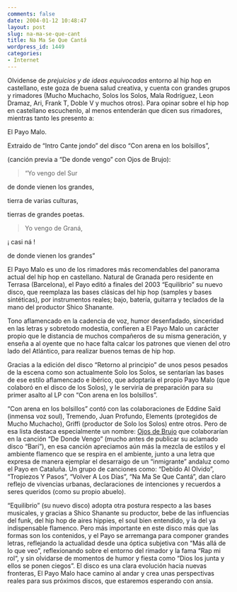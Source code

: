 ```yaml
---
comments: false
date: 2004-01-12 10:48:47
layout: post
slug: na-ma-se-que-cant
title: Na Ma Se Que Cantá
wordpress_id: 1449
categories:
- Internet
---
```


Olvidense de _prejuicios y de ideas equivocadas_ entorno al hip hop en castellano, este goza de buena salud creativa, y cuenta con grandes grupos y rimadores (Mucho Muchacho, Solos los Solos, Mala Rodríguez, Leon Dramaz, Ari, Frank T, Doble V y muchos otros). Para opinar sobre el hip hop en castellano escuchenlo, al menos entenderán que dicen sus rimadores, mientras tanto les presento a:





El Payo Malo.





Extraido de “Intro Cante jondo” del disco “Con arena en los bolsillos”,  

(canción previa a “De donde vengo” con Ojos de Brujo):





> 


> 
> “Yo vengo del Sur  

de donde vienen los grandes,  

tierra de varias culturas,  

tierras de grandes poetas.
> 
> 


> 
> Yo vengo de Graná,  

¡ casi ná !  

de donde vienen los grandes”
> 
> 







El Payo Malo es uno de los rimadores más recomendables del panorama actual del hip hop en castellano. Natural de Granada pero residente en Terrasa (Barcelona), el Payo editó a finales del 2003 “Equilibrio” su nuevo disco, que reemplaza las bases clásicas del hip hop (samples y bases sintéticas), por instrumentos reales; bajo, batería, guitarra y teclados de la mano del productor Shico Shanante.





Tono aflamencado en la cadencia de voz, humor desenfadado, sinceridad en las letras y sobretodo modestia, confieren a El Payo Malo un carácter propio que le distancia de muchos compañeros de su misma generación, y enseña a al oyente que no hace falta calcar los patrones que vienen del otro lado del Atlántico, para realizar buenos temas de hip hop.





Gracias a la edición del disco “Retorno al principio” de unos pesos pesados de la escena como son actualmente Solo los Solos, se sentarían las bases de ese estilo aflamencado e ibérico, que adoptaría el propio Payo Malo (que colaboró en el disco de los Solos), y le serviría de preparación para su primer asalto al LP con “Con arena en los bolsillos”.





“Con arena en los bolsillos” contó con las colaboraciones de Eddine Sa&iuml;d (inmensa voz soul), Tremendo, Juan Profundo, Elements (protegidos  de Mucho Muchacho), Griffi (productor de Solo los Solos) entre otros. Pero de esa lista destaca especialmente un nombre: [Ojos de Brujo](http://www.ojosdebrujo.com) que colaborarían en la canción “De Donde Vengo” (mucho antes de publicar su aclamado disco “Barí”), en esa canción apreciamos aún más la mezcla de estilos y el ambiente flamenco que se respira en el ambiente, junto a una letra que expresa de manera ejemplar el desarraigo de un “inmigrante” andaluz como el Payo en Cataluña. Un grupo de canciones como: “Debido Al Olvido”, “Tropiezos Y Pasos”, “Volver A Los Días”, “Na Ma Se Que Cantá”, dan claro reflejo de vivencias urbanas, declaraciones de intenciones y recuerdos a seres queridos (como su propio abuelo).





“Equilibrio” (su nuevo disco) adopta otra postura respecto a las bases musicales, y gracias a Shico Shanante su productor, bebe de las influencias del funk, del hip hop de aires hippies, el soul bien entendido, y la del ya indispensable flamenco. Pero más importante en este disco más que las formas son los contenidos, y el Payo se arremanga para componer grandes letras, reflejando la actualidad desde una óptica subjetiva con “Más allá   de lo que veo”, reflexionando sobre el entorno del rimador y la fama “Rap mi rol“, y sin olvidarse de momentos de humor y fiesta como “Dios los junta y ellos se ponen ciegos”. El disco es una clara evolución hacia nuevas fronteras, El Payo Malo hace camino al andar y crea unas perspectivas reales para sus próximos discos, que estaremos esperando con ansia.




 
